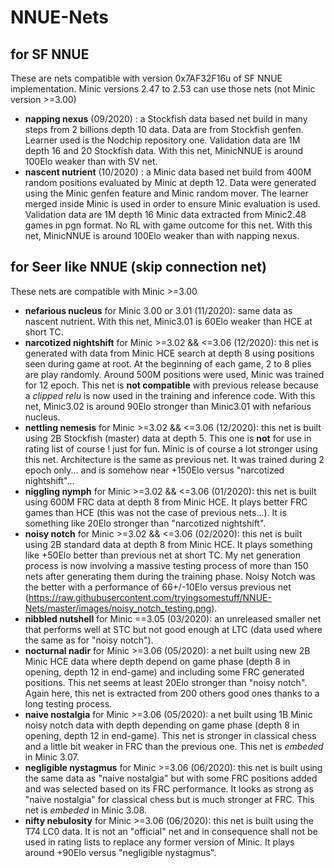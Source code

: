 # NNUE-Nets 

## for SF NNUE

These are nets compatible with version 0x7AF32F16u of SF NNUE implementation. Minic versions 2.47 to 2.53 can use those nets (not Minic version >=3.00)

- **napping nexus** (09/2020) : a Stockfish data based net build in many steps from 2 billions depth 10 data. Data are from Stockfish genfen. Learner used is the Nodchip repository one. Validation data are 1M depth 16 and 20 Stockfish data. With this net, MinicNNUE is around 100Elo weaker than with SV net.  
- **nascent nutrient** (10/2020) : a Minic data based net build from 400M random positions evaluated by Minic at depth 12. Data were generated using the Minic genfen feature and Minic random mover. The learner merged inside Minic is used in order to ensure Minic evaluation is used. Validation data are 1M depth 16 Minic data extracted from Minic2.48 games in pgn format. No RL with game outcome for this net. With this net, MinicNNUE is around 100Elo weaker than with napping nexus.

## for Seer like NNUE (skip connection net)

These nets are compatible with Minic >=3.00 

- **nefarious nucleus** for Minic 3.00 or 3.01 (11/2020): same data as nascent nutrient. With this net, Minic3.01 is 60Elo weaker than HCE at short TC.
- **narcotized nightshift** for Minic >=3.02 && <=3.06 (12/2020): this net is generated with data from Minic HCE search at depth 8 using positions seen during game at root. At the beginning of each game, 2 to 8 plies are play randomly. Around 500M positions were used, Minic was trained for 12 epoch. This net is **not compatible** with previous release because a *clipped relu* is now used in the training and inference code. With this net, Minic3.02 is around 90Elo stronger than Minic3.01 with nefarious nucleus.
- **nettling nemesis** for Minic >=3.02 && <=3.06 (12/2020): this net is built using 2B Stockfish (master) data at depth 5. This one is **not** for use in rating list of course ! just for fun. Minic is of course a lot stronger using this net. Architecture is the same as previous net. It was trained during 2 epoch only... and is somehow near +150Elo versus "narcotized nightshift"...
- **niggling nymph** for Minic >=3.02 && <=3.06 (01/2020): this net is built using 600M FRC data at depth 8 from Minic HCE. It plays better FRC games than HCE (this was not the case of previous nets...). It is something like 20Elo stronger than "narcotized nightshift".  
- **noisy notch** for Minic >=3.02 && <=3.06 (02/2020): this net is built using 2B standard data at depth 8 from Minic HCE. It plays something like +50Elo better than previous net at short TC. My net generation process is now involving a massive testing process of more than 150 nets after generating them during the training phase. Noisy Notch was the better with a performance of 66+/-10Elo versus previous net (https://raw.githubusercontent.com/tryingsomestuff/NNUE-Nets/master/images/noisy_notch_testing.png).
- **nibbled nutshell** for Minic ==3.05 (03/2020): an unreleased smaller net that performs well at STC but not good enough at LTC (data used where the same as for "noisy notch").
- **nocturnal nadir** for Minic >=3.06 (05/2020): a net built using new 2B Minic HCE data where depth depend on game phase (depth 8 in opening, depth 12 in end-game) and including some FRC generated positions. This net seems at least 20Elo stronger than "noisy notch". Again here, this net is extracted from 200 others good ones thanks to a long testing process.
- **naive nostalgia** for Minic >=3.06 (05/2020): a net built using 1B Minic noisy notch data with depth depending on game phase (depth 8 in opening, depth 12 in end-game). This net is stronger in classical chess and a little bit weaker in FRC than the previous one. This net is *embeded* in Minic 3.07.
- **negligible nystagmus** for Minic >=3.06 (06/2020): this net is built using the same data as "naive nostalgia" but with some FRC positions added and was selected based on its FRC performance. It looks as strong as "naive nostalgia" for classical chess but is much stronger at FRC. This net is *embeded* in Minic 3.08.
- **nifty nebulosity** for Minic >=3.06 (06/2020): this net is built using the T74 LC0 data. It is not an "official" net and in consequence shall not be used in rating lists to replace any former version of Minic. It plays around +90Elo versus "negligible nystagmus".
